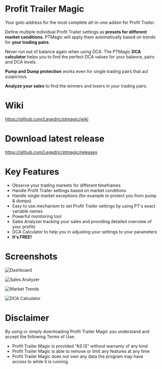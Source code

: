 # Profit Trailer Magic
Your goto address for the most complete all-in-one addon for Profit Trailer.

Define multiple individual Profit Trailer settings as **presets for different market conditions**. PTMagic will apply them automatically based on trends for **your trading pairs**.  

Never run out of balance again when using DCA. The PTMagic **DCA calculator** helps you to find the perfect DCA values for your balance, pairs and DCA levels.  

**Pump and Dump protection** works even for single trading pairs that act suspicious.  

**Analyze your sales** to find the winners and losers in your trading pairs.

# Wiki
https://github.com/Legedric/ptmagic/wiki

# Download latest release
https://github.com/Legedric/ptmagic/releases

# Key Features
- Observe your trading markets for different timeframes
- Handle Profit Trailer settings based on market conditions
- Handle single market exceptions (for example to protect you from pump & dumps)
- Easy to use mechanism to set Profit Trailer settings by using PT's exact variable names
- Powerful monitoring tool
- Sales Analyzer tracking your sales and providing detailed overview of your profits
- DCA Calculator to help you in adjusting your settings to your parameters
- **It's FREE!**

# Screenshots
![Dashboard](https://i.imgur.com/022JgWs.png)

![Sales Analyzer](https://i.imgur.com/JbzrQvL.png)

![Market Trends](https://i.imgur.com/eDPq0Tp.png)

![DCA Calculator](https://i.imgur.com/GmcYu14.png)

# Disclaimer
By using or simply downloading Profit Trailer Magic you understand and accept the following Terms of Use:  

- Profit Trailer Magic is provided "AS IS" without warranty of any kind
- Profit Trailer Magic is able to remove or limit any features at any time
- Profit Trailer Magic does not own any data the program may have access to while it is running
